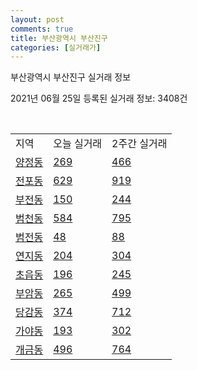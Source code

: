 ```yaml
---
layout: post
comments: true
title: 부산광역시 부산진구
categories: [실거래가]
---
```


부산광역시 부산진구 실거래 정보

2021년 06월 25일 등록된 실거래 정보: 3408건

<script type="text/javascript">
  google.charts.load('current', {'packages':['corechart']});
  google.charts.setOnLoadCallback(drawChart);

  function drawChart() {
    var data = google.visualization.arrayToDataTable([['거래일', '매매', '전월세', '전매'], ['2020-02', 527, 707, 127], ['2020-03', 342, 490, 85], ['2020-04', 430, 534, 141], ['2021-02', 0, 9, 0], ['2021-03', 8, 75, 1], ['2021-04', 253, 207, 23], ['2021-05', 473, 375, 127], ['2021-06', 159, 233, 12]]);

    var options = {
      title: '최근 유형별 거래량 추이',
      legend: { position: 'bottom' }
    };

    var chart = new google.visualization.LineChart(document.getElementById('columnchart_material'));
    chart.draw(data, (options));
  }
</script>

<div id="columnchart_material" style="width: 450px; margin-left: -35px"></div>
<br>
<table class="sortable">
  <tr>
    <td>지역</td>
    <td>오늘 실거래</td>
    <td>2주간 실거래</td>
  </tr>

  
  <tr class="item">
    <td><a href="2623010100.html">양정동</a></td>
    <td><a href="2623010100.html">269</a></td>
    <td><a href="2623010100.html">466</a></td>
  </tr>
    

  <tr class="item">
    <td><a href="2623010200.html">전포동</a></td>
    <td><a href="2623010200.html">629</a></td>
    <td><a href="2623010200.html">919</a></td>
  </tr>
    

  <tr class="item">
    <td><a href="2623010300.html">부전동</a></td>
    <td><a href="2623010300.html">150</a></td>
    <td><a href="2623010300.html">244</a></td>
  </tr>
    

  <tr class="item">
    <td><a href="2623010400.html">범천동</a></td>
    <td><a href="2623010400.html">584</a></td>
    <td><a href="2623010400.html">795</a></td>
  </tr>
    

  <tr class="item">
    <td><a href="2623010500.html">범전동</a></td>
    <td><a href="2623010500.html">48</a></td>
    <td><a href="2623010500.html">88</a></td>
  </tr>
    

  <tr class="item">
    <td><a href="2623010600.html">연지동</a></td>
    <td><a href="2623010600.html">204</a></td>
    <td><a href="2623010600.html">304</a></td>
  </tr>
    

  <tr class="item">
    <td><a href="2623010700.html">초읍동</a></td>
    <td><a href="2623010700.html">196</a></td>
    <td><a href="2623010700.html">245</a></td>
  </tr>
    

  <tr class="item">
    <td><a href="2623010800.html">부암동</a></td>
    <td><a href="2623010800.html">265</a></td>
    <td><a href="2623010800.html">499</a></td>
  </tr>
    

  <tr class="item">
    <td><a href="2623010900.html">당감동</a></td>
    <td><a href="2623010900.html">374</a></td>
    <td><a href="2623010900.html">712</a></td>
  </tr>
    

  <tr class="item">
    <td><a href="2623011000.html">가야동</a></td>
    <td><a href="2623011000.html">193</a></td>
    <td><a href="2623011000.html">302</a></td>
  </tr>
    

  <tr class="item">
    <td><a href="2623011100.html">개금동</a></td>
    <td><a href="2623011100.html">496</a></td>
    <td><a href="2623011100.html">764</a></td>
  </tr>
    


</table>


    